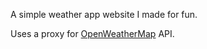 A simple weather app website I made for fun.

Uses a proxy for [OpenWeatherMap](https://openweathermap.org/) API.